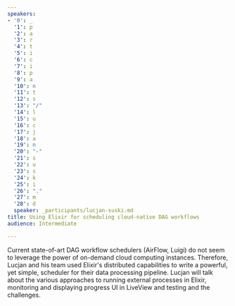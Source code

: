 ```yaml
---
speakers:
- '0': _
  '1': p
  '2': a
  '3': r
  '4': t
  '5': i
  '6': c
  '7': i
  '8': p
  '9': a
  '10': n
  '11': t
  '12': s
  '13': "/"
  '14': l
  '15': u
  '16': c
  '17': j
  '18': a
  '19': n
  '20': "-"
  '21': s
  '22': u
  '23': s
  '24': k
  '25': i
  '26': "."
  '27': m
  '28': d
  speaker: _participants/lucjan-suski.md
title: Using Elixir for scheduling cloud-native DAG workflows
audience: Intermediate

---
```

<p>Current state-of-art DAG workflow schedulers (AirFlow, Luigi) do not seem to leverage the power of on-demand cloud computing instances. Therefore, Lucjan and his team used Elixir's distributed capabilities to write a powerful, yet simple, scheduler for their data processing pipeline. Lucjan will talk about the various approaches to running external processes in Elixir, monitoring and displaying progress UI in LiveView and testing and the challenges.</p>